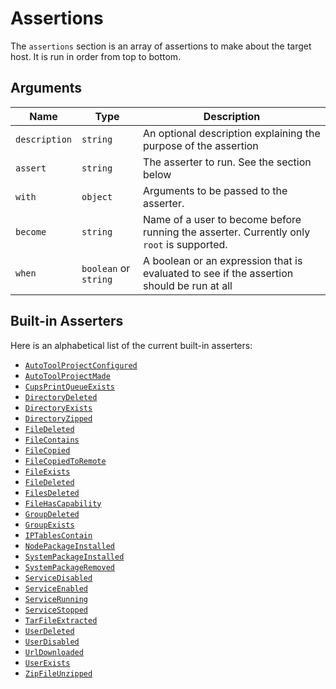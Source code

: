 # Assertions

The `assertions` section is an array of assertions to make about the target host.  It is run in order from top to bottom.

## Arguments

| Name          | Type                  | Description                                                                                |
| ------------- | --------------------- | ------------------------------------------------------------------------------------------ |
| `description` | `string`              | An optional description explaining the purpose of the assertion                            |
| `assert`      | `string`              | The asserter to run.  See the section below                                                |
| `with`        | `object`              | Arguments to be passed to the asserter.                                                    |
| `become`      | `string`              | Name of a user to become before running the asserter.  Currently only `root` is supported. |
| `when`        | `boolean` or `string` | A boolean or an expression that is evaluated to see if the assertion should be run at all  |

## Built-in Asserters

Here is an alphabetical list of the current built-in asserters:

- [`AutoToolProjectConfigured`](./AutoToolProjectConfigured.md)
- [`AutoToolProjectMade`](./AutoToolProjectMade.md)
- [`CupsPrintQueueExists`](./CupsPrintQueueExists.md)
- [`DirectoryDeleted`](./DirectoryDeleted.md)
- [`DirectoryExists`](./DirectoryExists.md)
- [`DirectoryZipped`](./DirectoryZipped.md)
- [`FileDeleted`](./FileDeleted.md)
- [`FileContains`](./FileContains.md)
- [`FileCopied`](./FileCopied.md)
- [`FileCopiedToRemote`](./FileCopiedToRemote.md)
- [`FileExists`](./FileExists.md)
- [`FileDeleted`](./FileDeleted.md)
- [`FilesDeleted`](./FilesDeleted.md)
- [`FileHasCapability`](./FileHasCapability.md)
- [`GroupDeleted`](./GroupDeleted.md)
- [`GroupExists`](./GroupExists.md)
- [`IPTablesContain`](./IPTablesContain.md)
- [`NodePackageInstalled`](./NodePackageInstalled.md)
- [`SystemPackageInstalled`](./SystemPackageInstalled.md)
- [`SystemPackageRemoved`](./SystemPackageRemoved.md)
- [`ServiceDisabled`](./ServiceDisabled.md)
- [`ServiceEnabled`](./ServiceEnabled.md)
- [`ServiceRunning`](./ServiceRunning.md)
- [`ServiceStopped`](./ServiceStopped.md)
- [`TarFileExtracted`](./TarFileExtracted.md)
- [`UserDeleted`](./UserDeleted.md)
- [`UserDisabled`](./UserDisabled.md)
- [`UrlDownloaded`](./UrlDownloaded.md)
- [`UserExists`](./UserExists.md)
- [`ZipFileUnzipped`](./ZipFileUnzipped.md)
